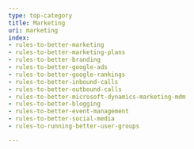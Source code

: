 ```yaml
---
type: top-category
title: Marketing
uri: marketing
index:
- rules-to-better-marketing
- rules-to-better-marketing-plans
- rules-to-better-branding
- rules-to-better-google-ads
- rules-to-better-google-rankings
- rules-to-better-inbound-calls
- rules-to-better-outbound-calls
- rules-to-better-microsoft-dynamics-marketing-mdm
- rules-to-better-blogging
- rules-to-better-event-management
- rules-to-better-social-media
- rules-to-running-better-user-groups

---
```


